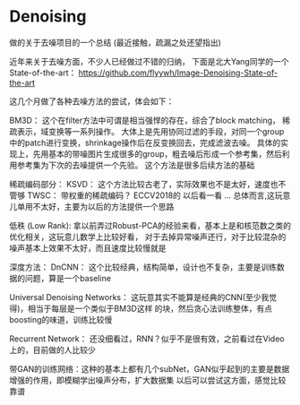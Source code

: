 # Denoising
做的关于去噪项目的一个总结 (最近接触，疏漏之处还望指出)

近年来关于去噪方面，不少人已经做过不错的归纳，
下面是北大Yang同学的一个State-of-the-art：
https://github.com/flyywh/Image-Denoising-State-of-the-art

这几个月做了各种去噪方法的尝试，体会如下：

BM3D：
这个在filter方法中可谓是相当强悍的存在，综合了block matching， 稀疏表示，域变换等一系列操作。
大体上是先用协同过滤的手段，对同一个group中的patch进行变换，shrinkage操作后在反变换回去，完成滤波去噪。
具体的实现上，先用基本的带噪图片生成很多的group，粗去噪后形成一个参考集，然后利用参考集为下次的去噪提供一个先验。
这个方法是很多后续方法的基础

稀疏编码部分：
KSVD： 这个方法比较古老了，实际效果也不是太好，速度也不管够
TWSC： 带权重的稀疏编码？ ECCV2018的 以后看一看
...
总体而言,这玩意儿单用不太好，主要为以后的方法提供一个思路

低秩 (Low Rank):
拿以前弄过Robust-PCA的经验来看，基本上是和核范数之类的优化相关，这玩意儿数学上比较好看，
对于去掉异常噪声还行，对于比较混杂的噪声基本上效果不太好，而且速度比较慢就是

深度方法：
DnCNN： 这个比较经典，结构简单，设计也不复杂，主要是训练数据的问题，算是一个baseline

Universal Denoising Networks： 这玩意其实不能算是经典的CNN(至少我觉得)，相当于每层是一个类似于BM3D这样
的块，然后贪心法训练整体，有点boosting的味道，训练比较慢

Recurrent Network： 还没细看过，RNN？似乎不是很有效，之前看过在Video上的，目前做的人比较少

带GAN的训练网络：这种的基本上都有几个subNet，GAN似乎起到的主要是数据增强的作用，即模糊学出噪声分布，扩大数据集
以后可以尝试这方面，感觉比较靠谱


